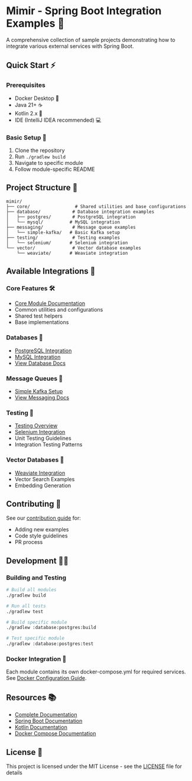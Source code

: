 # Mimir - Spring Boot Integration Examples 🚀

A comprehensive collection of sample projects demonstrating how to integrate various external services with Spring Boot.

## Quick Start ⚡
### Prerequisites
- Docker Desktop 🐳
- Java 21+ ☕
- Kotlin 2.x 💪
- IDE (IntelliJ IDEA recommended) 💻

### Basic Setup 🔧
1. Clone the repository
2. Run `./gradlew build`
3. Navigate to specific module
4. Follow module-specific README

## Project Structure 📁
```
mimir/
├── core/                 # Shared utilities and base configurations
├── database/            # Database integration examples
│   ├── postgres/        # PostgreSQL integration
│   └── mysql/          # MySQL integration
├── messaging/           # Message queue examples
│   └── simple-kafka/   # Basic Kafka setup
├── testing/             # Testing examples
│   └── selenium/       # Selenium integration
└── vector/              # Vector database examples
    └── weaviate/       # Weaviate integration
```

## Available Integrations 🔌

### Core Features 🛠️
- [Core Module Documentation](/docs/core/README.md)
- Common utilities and configurations
- Shared test helpers
- Base implementations

### Databases 💾
- [PostgreSQL Integration](/docs/databases/postgresql.md) 
- [MySQL Integration](/docs/databases/mysql.md)
- [View Database Docs](/docs/databases/README.md)

### Message Queues 📨
- [Simple Kafka Setup](/docs/messaging/kafka-simple.md)
- [View Messaging Docs](/docs/messaging/README.md)

### Testing 🧪
- [Testing Overview](/docs/testing/README.md)
- [Selenium Integration](/docs/testing/selenium.md)
- Unit Testing Guidelines
- Integration Testing Patterns

### Vector Databases 🧬
- [Weaviate Integration](/docs/vector-databases/weaviate.md)
- Vector Search Examples
- Embedding Generation

## Contributing 🤝
See our [contribution guide](/docs/contributing.md) for:
- Adding new examples
- Code style guidelines
- PR process

## Development 👩‍💻

### Building and Testing
```bash
# Build all modules
./gradlew build

# Run all tests
./gradlew test

# Build specific module
./gradlew :database:postgres:build

# Test specific module
./gradlew :database:postgres:test
```

### Docker Integration 🐳
Each module contains its own docker-compose.yml for required services.
See [Docker Configuration Guide](/docs/core/docker-configuration.md).

## Resources 📚
- [Complete Documentation](/docs/README.md)
- [Spring Boot Documentation](https://docs.spring.io/spring-boot/docs/current/reference/html/)
- [Kotlin Documentation](https://kotlinlang.org/docs/home.html)
- [Docker Compose Documentation](https://docs.docker.com/compose/)

## License 📄
This project is licensed under the MIT License - see the [LICENSE](LICENSE) file for details